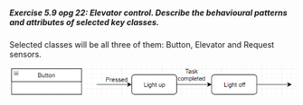 ##### Exercise 5.9 opg 22: *Elevator control*. Describe the behavioural patterns and attributes of selected key classes.

Selected classes will be all three of them: Button, Elevator and Request sensors.

![](.\img\31.png)



